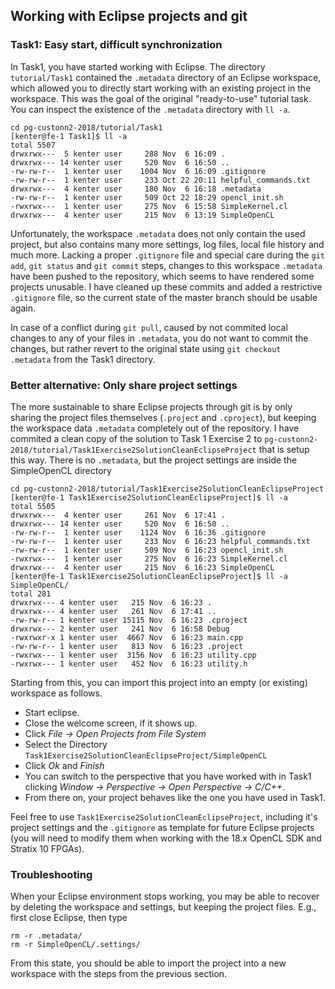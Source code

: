 ## Working with Eclipse projects and git

### Task1: Easy start, difficult synchronization

In Task1, you have started working with Eclipse. The directory `tutorial/Task1` contained the `.metadata` directory of an Eclipse workspace, which allowed you to directly start working with an existing project in the workspace. This was the goal of the original "ready-to-use" tutorial task. You can inspect the existence of the `.metadata` directory with `ll -a`.

```
cd pg-custonn2-2018/tutorial/Task1
[kenter@fe-1 Task1]$ ll -a
total 5507
drwxrwx---  5 kenter user     288 Nov  6 16:09 .
drwxrwx--- 14 kenter user     520 Nov  6 16:50 ..
-rw-rw-r--  1 kenter user    1004 Nov  6 16:09 .gitignore
-rw-rw-r--  1 kenter user     233 Oct 22 20:11 helpful_commands.txt
drwxrwx---  4 kenter user     180 Nov  6 16:18 .metadata
-rw-rw-r--  1 kenter user     509 Oct 22 18:29 opencl_init.sh
-rwxrwx---  1 kenter user     275 Nov  6 15:58 SimpleKernel.cl
drwxrwx---  4 kenter user     215 Nov  6 13:19 SimpleOpenCL
```

Unfortunately, the workspace `.metadata` does not only contain the used project, but also contains many more settings, log files, local file history and much more. Lacking a proper `.gitignore` file and special care during the `git add`, `git status` and `git commit` steps, changes to this workspace `.metadata` have been pushed to the repository, which seems to have rendered some projects unusable. I have cleaned up these commits and added a restrictive `.gitignore` file, so the current state of the master branch should be usable again.

In case of a conflict during `git pull`, caused by not commited local changes to any of your files in `.metadata`, you do not want to commit the changes, but rather revert to the original state using `git checkout .metadata` from the Task1 directory.

### Better alternative: Only share project settings

The more sustainable to share Eclipse projects through git is by only sharing the project files themselves (`.project` and `.cproject`), but keeping the workspace data `.metadata` completely out of the repository. I have commited a clean copy of the solution to Task 1 Exercise 2 to `pg-custonn2-2018/tutorial/Task1Exercise2SolutionCleanEclipseProject` that is setup this way. There is no `.metadata`, but the project settings are inside the SimpleOpenCL directory

```
cd pg-custonn2-2018/tutorial/Task1Exercise2SolutionCleanEclipseProject
[kenter@fe-1 Task1Exercise2SolutionCleanEclipseProject]$ ll -a
total 5505
drwxrwx---  4 kenter user     261 Nov  6 17:41 .
drwxrwx--- 14 kenter user     520 Nov  6 16:50 ..
-rw-rw-r--  1 kenter user    1124 Nov  6 16:36 .gitignore
-rw-rw-r--  1 kenter user     233 Nov  6 16:23 helpful_commands.txt
-rw-rw-r--  1 kenter user     509 Nov  6 16:23 opencl_init.sh
-rwxrwx---  1 kenter user     275 Nov  6 16:23 SimpleKernel.cl
drwxrwx---  4 kenter user     215 Nov  6 16:23 SimpleOpenCL
[kenter@fe-1 Task1Exercise2SolutionCleanEclipseProject]$ ll -a SimpleOpenCL/
total 281
drwxrwx--- 4 kenter user   215 Nov  6 16:23 .
drwxrwx--- 4 kenter user   261 Nov  6 17:41 ..
-rw-rw-r-- 1 kenter user 15115 Nov  6 16:23 .cproject
drwxrwx--- 2 kenter user   241 Nov  6 16:58 Debug
-rwxrwxr-x 1 kenter user  4667 Nov  6 16:23 main.cpp
-rw-rw-r-- 1 kenter user   813 Nov  6 16:23 .project
-rwxrwx--- 1 kenter user  3156 Nov  6 16:23 utility.cpp
-rwxrwx--- 1 kenter user   452 Nov  6 16:23 utility.h

```

Starting from this, you can import this project into an empty (or existing) workspace as follows.

- Start eclipse.
- Close the welcome screen, if it shows up.
- Click *File -> Open Projects from File System*
- Select the Directory `Task1Exercise2SolutionCleanEclipseProject/SimpleOpenCL`
- Click *Ok* and *Finish*
- You can switch to the perspective that you have worked with in Task1 clicking *Window -> Perspective -> Open Perspective -> C/C++*.
- From there on, your project behaves like the one you have used in Task1.

Feel free to use `Task1Exercise2SolutionCleanEclipseProject`, including it's project settings and the `.gitignore` as template for future Eclipse projects (you will need to modify them when working with the 18.x OpenCL SDK and Stratix 10 FPGAs).

### Troubleshooting

When your Eclipse environment stops working, you may be able to recover by deleting the workspace and settings, but keeping the project files. E.g., first close Eclipse, then type

```
rm -r .metadata/
rm -r SimpleOpenCL/.settings/
```

From this state, you should be able to import the project into a new workspace with the steps from the previous section.

